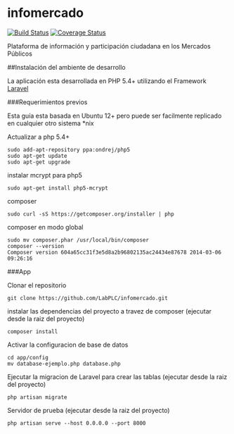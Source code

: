 infomercado
===========

[![Build Status](https://travis-ci.org/LabPLC/infomercado.svg?branch=master)](https://travis-ci.org/LabPLC/infomercado)
[![Coverage Status](https://coveralls.io/repos/LabPLC/infomercado/badge.png?branch=master)](https://coveralls.io/r/LabPLC/infomercado?branch=master)

Plataforma de información y participación ciudadana en los Mercados Públicos

##Instalación del ambiente de desarrollo

La aplicación esta desarrollada en PHP 5.4+ utilizando el Framework [Laravel](http://www.laravel.com)

###Requerimientos previos

Esta guía esta basada en Ubuntu 12+ pero puede ser facilmente replicado en cualquier otro sistema *nix

Actualizar a php 5.4+

```
sudo add-apt-repository ppa:ondrej/php5
sudo apt-get update
sudo apt-get upgrade
```

instalar mcrypt para php5
```
sudo apt-get install php5-mcrypt
```

composer
```
sudo curl -sS https://getcomposer.org/installer | php
```
composer en modo global
```
sudo mv composer.phar /usr/local/bin/composer
composer --version
Composer version 604a65cc31f3e5d8a2b96802135ac24434e87678 2014-03-06 09:26:16
```


###App

Clonar el repositorio
```
git clone https://github.com/LabPLC/infomercado.git
```

instalar las dependencias del proyecto a travez de composer (ejecutar desde la raiz del proyecto)
```
composer install
```

Activar la configuracion de base de datos
```
cd app/config
mv database-ejemplo.php database.php
```

Ejecutar la migracion de Laravel para crear las tablas (ejecutar desde la raiz del proyecto)
```
php artisan migrate
```

Servidor de prueba (ejecutar desde la raiz del proyecto)
```
php artisan serve --host 0.0.0.0 --port 8000
```

